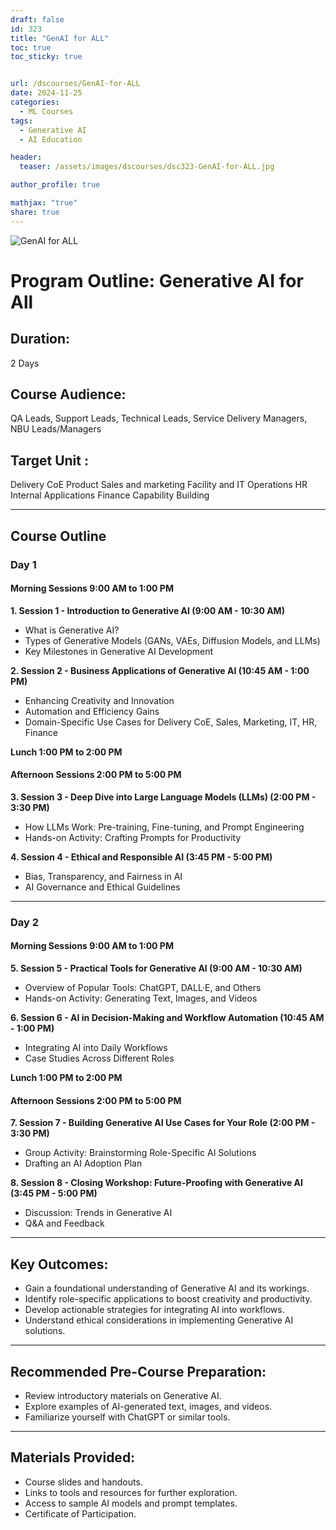 ```yaml
---
draft: false
id: 323    
title: "GenAI for ALL"
toc: true
toc_sticky: true


url: /dscourses/GenAI-for-ALL
date: 2024-11-25
categories:
  - ML Courses
tags: 
  - Generative AI
  - AI Education

header:
  teaser: /assets/images/dscourses/dsc323-GenAI-for-ALL.jpg

author_profile: true

mathjax: "true"
share: true
---
```


![GenAI for ALL](/assets/images/dscourses/dsc323-GenAI-for-ALL.jpg)

# Program Outline: Generative AI for All  

## Duration:  
2 Days  

## Course Audience:  
QA Leads, Support Leads, Technical Leads, Service Delivery Managers, NBU Leads/Managers  

## Target Unit : 
Delivery CoE Product Sales and marketing Facility and IT Operations HR Internal Applications Finance Capability Building

---

## Course Outline  

### Day 1  

#### Morning Sessions 9:00 AM to 1:00 PM  

**1. Session 1 - Introduction to Generative AI (9:00 AM - 10:30 AM)**  
- What is Generative AI?  
- Types of Generative Models (GANs, VAEs, Diffusion Models, and LLMs)  
- Key Milestones in Generative AI Development  

**2. Session 2 - Business Applications of Generative AI (10:45 AM - 1:00 PM)**  
- Enhancing Creativity and Innovation  
- Automation and Efficiency Gains  
- Domain-Specific Use Cases for Delivery CoE, Sales, Marketing, IT, HR, Finance  

**Lunch 1:00 PM to 2:00 PM**  

#### Afternoon Sessions 2:00 PM to 5:00 PM  

**3. Session 3 - Deep Dive into Large Language Models (LLMs) (2:00 PM - 3:30 PM)**  
- How LLMs Work: Pre-training, Fine-tuning, and Prompt Engineering  
- Hands-on Activity: Crafting Prompts for Productivity  

**4. Session 4 - Ethical and Responsible AI (3:45 PM - 5:00 PM)**  
- Bias, Transparency, and Fairness in AI  
- AI Governance and Ethical Guidelines  

---

### Day 2  

#### Morning Sessions 9:00 AM to 1:00 PM  

**5. Session 5 - Practical Tools for Generative AI (9:00 AM - 10:30 AM)**  
- Overview of Popular Tools: ChatGPT, DALL·E, and Others  
- Hands-on Activity: Generating Text, Images, and Videos  

**6. Session 6 - AI in Decision-Making and Workflow Automation (10:45 AM - 1:00 PM)**  
- Integrating AI into Daily Workflows  
- Case Studies Across Different Roles  

**Lunch 1:00 PM to 2:00 PM**  

#### Afternoon Sessions 2:00 PM to 5:00 PM  

**7. Session 7 - Building Generative AI Use Cases for Your Role (2:00 PM - 3:30 PM)**  
- Group Activity: Brainstorming Role-Specific AI Solutions  
- Drafting an AI Adoption Plan  

**8. Session 8 - Closing Workshop: Future-Proofing with Generative AI (3:45 PM - 5:00 PM)**  
- Discussion: Trends in Generative AI  
- Q&A and Feedback  

---

## **Key Outcomes:**  
- Gain a foundational understanding of Generative AI and its workings.  
- Identify role-specific applications to boost creativity and productivity.  
- Develop actionable strategies for integrating AI into workflows.  
- Understand ethical considerations in implementing Generative AI solutions.  

---

## **Recommended Pre-Course Preparation:**  
- Review introductory materials on Generative AI.  
- Explore examples of AI-generated text, images, and videos.  
- Familiarize yourself with ChatGPT or similar tools.  

---

## **Materials Provided:**  
- Course slides and handouts.  
- Links to tools and resources for further exploration.  
- Access to sample AI models and prompt templates.  
- Certificate of Participation.    